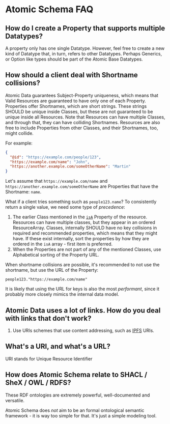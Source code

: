 # Atomic Schema FAQ

## How do I create a Property that supports multiple Datatypes?

A property only has one single Datatype.
However, feel free to create a new kind of Datatype that, in turn, refers to other Datatypes.
Perhaps Generics, or Option like types should be part of the Atomic Base Datatypes.

## How should a client deal with Shortname collisions?

Atomic Data guarantees Subject-Property uniqueness, which means that Valid Resources are guaranteed to have only one of each Property.
Properties offer Shortnames, which are short strings.
These strings SHOULD be unique inside Classes, but these are not guaranteed to be unique inside all Resources.
Note that Resources can have multiple Classes, and through that, they can have colliding Shortnames.
Resources are also free to include Properties from other Classes, and their Shortnames, too, might collide.

For example:

```json
{
  "@id": "https://example.com/people/123",
  "https://example.com/name": "John",
  "https://another.example.com/someOtherName": "Martin"
}
```

Let's assume that `https://example.com/name` and `https://another.example.com/someOtherName` are Properties that have the Shortname: `name`.

What if a client tries something such as `people123.name`?
To consistently return a single value, we need some type of _precedence_:

1. The earlier Class mentioned in the [`isA`](https://atomicdata.dev/properties/isA) Property of the resource. Resources can have multiple classes, but they appear in an ordered ResourceArray. Classes, internally SHOULD have no key collisions in required and recommended properties, which means that they might have. If these exist internally, sort the properties by how they are ordered in the `isA` array - first item is preferred.
1. When the Properties are not part of any of the mentioned Classes, use Alphabetical sorting of the Property URL.

When shortname collisions are possible, it's recommended to not use the shortname, but use the URL of the Property:

```
people123."https://example.com/name"
```

It is likely that using the URL for keys is also the most _performant_, since it probably more closely mimics the internal data model.

## Atomic Data uses a lot of links. How do you deal with links that don't work?

1. Use URIs schemes that use content addressing, such as [IPFS](../interoperability/ipfs.md) URIs.

## What's a URI, and what's a URL?

URI stands for Unique Resource Identifier

## How does Atomic Schema relate to SHACL / SheX / OWL / RDFS?

These RDF ontologies are extremely powerful, well-documented and versatile.

Atomic Schema does _not_ aim to be an formal ontological semantic framework - it is way too simple for that.
It's just a simple modeling tool.
